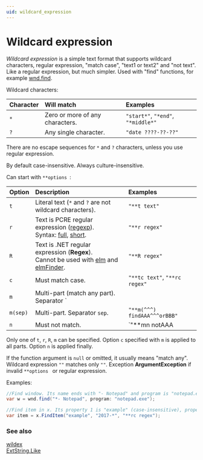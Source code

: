 ```yaml
---
uid: wildcard_expression
---
```


# Wildcard expression

*Wildcard expression* is a simple text format that supports wildcard characters, regular expression, "match case", "text1 or text2" and "not text". Like a regular expression, but much simpler. Used with "find" functions, for example [wnd.find]().

Wildcard characters:

| Character | Will match | Examples |
| :- | :- | :- |
| `*` | Zero or more of any characters. | `"start*"`, `"*end"`, `"*middle*"` |
| `?` | Any single character. | `"date ????-??-??"` |

There are no escape sequences for `*` and `?` characters, unless you use regular expression.

By default case-insensitive. Always culture-insensitive.

Can start with `**options `:

| Option | Description | Examples |
| :- | :- | :- |
| `t` | Literal text (`*` and `?` are not wildcard characters). | `"**t text"` |
| `r` | Text is PCRE regular expression ([regexp]()).<br>Syntax: [full](https://www.pcre.org/current/doc/html/pcre2pattern.html), [short](https://www.pcre.org/current/doc/html/pcre2syntax.html). | `"**r regex"` |
| `R` | Text is .NET regular expression (**Regex**).<br>Cannot be used with [elm]() and [elmFinder](). | `"**R regex"` |
| `c` | Must match case. | `"**tc text"`, `"**rc regex"` |
| `m` | Multi-part (match any part). Separator `||`. | `"**m findAAA||orBBB||**r orCCC"` |
| `m(sep)` | Multi-part. Separator `sep`. | `"**m(^^^) findAAA^^^orBBB"` |
| `n` | Must not match. | `"**mn notAAA||andNotBBB"` |

 Only one of `t`, `r`, `R`, `m` can be specified. Option `c` specified with `m` is applied to all parts. Option `n` is applied finally.

 If the function argument is `null` or omitted, it usually means "match any". Wildcard expression `""` matches only `""`. Exception **ArgumentException** if invalid `**options ` or regular expression.

Examples:
```csharp
//Find window. Its name ends with "- Notepad" and program is "notepad.exe".
var w = wnd.find("*- Notepad", program: "notepad.exe");

//Find item in x. Its property 1 is "example" (case-insensitive), property 2 starts with "2017-" and property 3 matches a case-sensitive regular expression.
var item = x.FindItem("example", "2017-*", "**rc regex");
```

### See also

[wildex]()<br>[ExtString.Like]()
